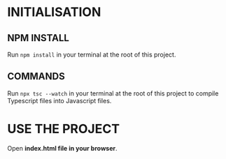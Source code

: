 # INITIALISATION
## NPM INSTALL

Run `npm install` in your terminal at the root of this project.

## COMMANDS

Run `npx tsc --watch` in your terminal at the root of this project to compile Typescript files into Javascript files.

# USE THE PROJECT

Open **index.html file in your browser**.